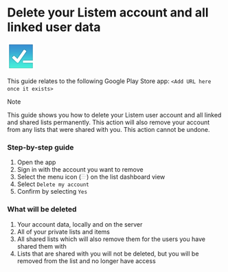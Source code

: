 ﻿# Delete your Listem account and all linked user data

<img src="./assets/logo.png" alt="Listem logo" width="64" height="64" />

This guide relates to the following Google Play Store app: `<Add URL here once it exists>`

> [!NOTE]
> This guide shows you how to delete your Listem user account and all linked and shared lists permanently. This action
> will also remove your account from any lists that were shared with you. This action cannot be undone.

### Step-by-step guide

1. Open the app
2. Sign in with the account you want to remove
3. Select the menu icon (<img src="./assets/menu_button.png" alt="Listem logo" width="13" height="13" />) on the list
   dashboard view
4. Select `Delete my account`
5. Confirm by selecting `Yes`

### What will be deleted

1. Your account data, locally and on the server
2. All of your private lists and items
3. All shared lists which will also remove them for the users you have shared them with
4. Lists that are shared with you will not be deleted, but you will be removed from the list and no longer have access